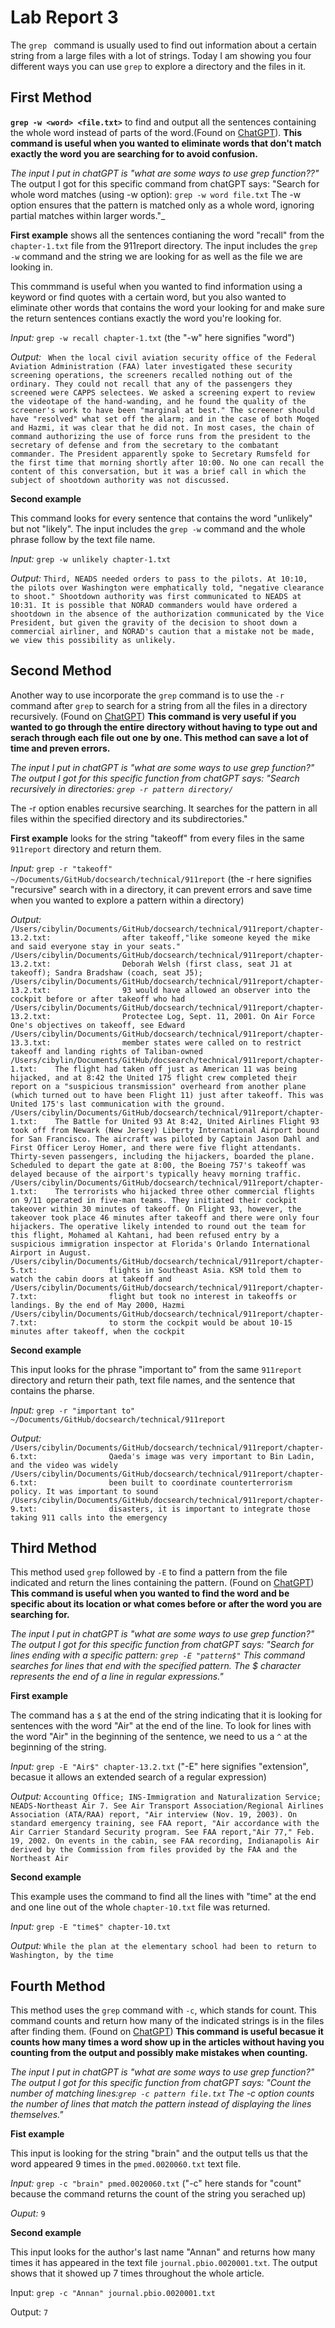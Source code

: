 # Lab Report 3

The `grep ` command is usually used to find out information about a certain string from a large files with a lot of strings. Today I am showing you four different ways you can use `grep` to explore a directory and the files in it. 

## First Method

**`grep -w <word> <file.txt>`** to find and output all the sentences containing the whole word instead of parts of the word.(Found on [ChatGPT](https://chat.openai.com/)). **This command is useful when you wanted to eliminate words that don't match exactly the word you are searching for to avoid confusion.**


_The input I put in chatGPT is "what are some ways to use grep function??"_
The output I got for this specific command from chatGPT says: "Search for whole word matches (using -w option):
`grep -w word file.txt`
The -w option ensures that the pattern is matched only as a whole word, ignoring partial matches within larger words."_

**First example** shows all the sentences contianing the word "recall" from the `chapter-1.txt` file from the 911report directory. The input includes the `grep -w` command and the string we are looking for as well as the file we are looking in.

This commmand is useful when you wanted to find information using a keyword or find quotes with a certain word, but you also wanted to eliminate other words that contains the word your looking for and make sure the return sentences contians exactly the word you're looking for.  

*Input:* `grep -w recall chapter-1.txt` (the "-w" here signifies "word")

*Output:*
` When the local civil aviation security office of the Federal Aviation Administration (FAA) later investigated these security screening operations, the screeners recalled nothing out of the ordinary. They could not recall that any of the passengers they screened were CAPPS selectees. We asked a screening expert to review the videotape of the hand-wanding, and he found the quality of the screener's work to have been "marginal at best." The screener should have "resolved" what set off the alarm; and in the case of both Moqed and Hazmi, it was clear that he did not.
    In most cases, the chain of command authorizing the use of force runs from the president to the secretary of defense and from the secretary to the combatant commander. The President apparently spoke to Secretary Rumsfeld for the first time that morning shortly after 10:00. No one can recall the content of this conversation, but it was a brief call in which the subject of shootdown authority was not discussed.`
        
**Second example**

This command looks for every sentence that contains the word "unlikely" but not "likely". The input includes the `grep -w` command and the whole phrase follow by the text file name. 

*Input:* `grep -w unlikely chapter-1.txt`

*Output:* `Third, NEADS needed orders to pass to the pilots. At 10:10, the pilots over Washington were emphatically told, "negative clearance to shoot." Shootdown authority was first communicated to NEADS at 10:31. It is possible that NORAD commanders would have ordered a shootdown in the absence of the authorization communicated by the Vice President, but given the gravity of the decision to shoot down a commercial airliner, and NORAD's caution that a mistake not be made, we view this possibility as unlikely.`
 
## Second Method

Another way to use incorporate the `grep` command is to use the `-r` command after `grep` to search for a string from all the files in a directory recursively. (Found on [ChatGPT](https://chat.openai.com/))  **This command is very useful if you wanted to go through the entire directory without having to type out and serach through each file out one by one. This method can save a lot of time and preven errors.**



_The input I put in chatGPT is "what are some ways to use grep function?"
The output I got for this specific function from chatGPT says: "Search recursively in directories: `grep -r pattern directory/`_

The -r option enables recursive searching. It searches for the pattern in all files within the specified directory and its subdirectories."


**First example** looks for the string "takeoff" from every files in the same `911report` directory and return them.
 
*Input:* `grep -r "takeoff" ~/Documents/GitHub/docsearch/technical/911report` (the -r here signifies "recursive" search with in a directory, it can prevent errors and save time when you wanted to explore a pattern within a directory)

*Output:* 
`/Users/cibylin/Documents/GitHub/docsearch/technical/911report/chapter-13.2.txt:                after takeoff,"like someone keyed the mike and said everyone stay in your seats."
/Users/cibylin/Documents/GitHub/docsearch/technical/911report/chapter-13.2.txt:                Deborah Welsh (first class, seat J1 at takeoff); Sandra Bradshaw (coach, seat J5);
/Users/cibylin/Documents/GitHub/docsearch/technical/911report/chapter-13.2.txt:                93 would have allowed an observer into the cockpit before or after takeoff who had
/Users/cibylin/Documents/GitHub/docsearch/technical/911report/chapter-13.2.txt:                Protectee Log, Sept. 11, 2001. On Air Force One's objectives on takeoff, see Edward
/Users/cibylin/Documents/GitHub/docsearch/technical/911report/chapter-13.3.txt:                member states were called on to restrict takeoff and landing rights of Taliban-owned
/Users/cibylin/Documents/GitHub/docsearch/technical/911report/chapter-1.txt:    The flight had taken off just as American 11 was being hijacked, and at 8:42 the United 175 flight crew completed their report on a "suspicious transmission" overheard from another plane (which turned out to have been Flight 11) just after takeoff. This was United 175's last communication with the ground.
/Users/cibylin/Documents/GitHub/docsearch/technical/911report/chapter-1.txt:    The Battle for United 93 At 8:42, United Airlines Flight 93 took off from Newark (New Jersey) Liberty International Airport bound for San Francisco. The aircraft was piloted by Captain Jason Dahl and First Officer Leroy Homer, and there were five flight attendants. Thirty-seven passengers, including the hijackers, boarded the plane. Scheduled to depart the gate at 8:00, the Boeing 757's takeoff was delayed because of the airport's typically heavy morning traffic.
/Users/cibylin/Documents/GitHub/docsearch/technical/911report/chapter-1.txt:    The terrorists who hijacked three other commercial flights on 9/11 operated in five-man teams. They initiated their cockpit takeover within 30 minutes of takeoff. On Flight 93, however, the takeover took place 46 minutes after takeoff and there were only four hijackers. The operative likely intended to round out the team for this flight, Mohamed al Kahtani, had been refused entry by a suspicious immigration inspector at Florida's Orlando International Airport in August.
/Users/cibylin/Documents/GitHub/docsearch/technical/911report/chapter-5.txt:                flights in Southeast Asia. KSM told them to watch the cabin doors at takeoff and
/Users/cibylin/Documents/GitHub/docsearch/technical/911report/chapter-7.txt:                flight but took no interest in takeoffs or landings. By the end of May 2000, Hazmi
/Users/cibylin/Documents/GitHub/docsearch/technical/911report/chapter-7.txt:                to storm the cockpit would be about 10-15 minutes after takeoff, when the cockpit`

**Second example**

This input looks for the phrase "important to" from the same `911report` directory and return their path, text file names, and the sentence that contains the pharse.

*Input:* `grep -r "important to" ~/Documents/GitHub/docsearch/technical/911report`

*Output:* 
`/Users/cibylin/Documents/GitHub/docsearch/technical/911report/chapter-6.txt:                Qaeda's image was very important to Bin Ladin, and the video was widely
/Users/cibylin/Documents/GitHub/docsearch/technical/911report/chapter-6.txt:                been built to coordinate counterterrorism policy. It was important to sound
/Users/cibylin/Documents/GitHub/docsearch/technical/911report/chapter-9.txt:                disasters, it is important to integrate those taking 911 calls into the emergency`

## Third Method

This method used `grep` followed by `-E` to find a pattern from the file indicated and return the lines containing the pattern. (Found on [ChatGPT](https://chat.openai.com/)) **This command is useful when you wanted to find the word and be specific about its location or what comes before or after the word you are searching for.**


_The input I put in chatGPT is "what are some ways to use grep function?"
The output I got for this specific function from chatGPT says: "Search for lines ending with a specific pattern: `grep -E "pattern$"` This command searches for lines that end with the specified pattern. The $ character represents the end of a line in regular expressions."_


**First example** 

The command has a `$` at the end of the string indicating that it is looking for sentences with the word "Air" at the end of the line. To look for lines with the word "Air" in the beginning of the sentence, we need to us a `^` at the beginning of the string. 


*Input:* `grep -E "Air$" chapter-13.2.txt` ("-E" here signifies "extension", becasue it allows an extended search of a regular expression)

*Output:* `Accounting Office; INS-Immigration and Naturalization Service; NEADS-Northeast Air
            7. See Air Transport Association/Regional Airlines Association (ATA/RAA) report, "Air
                interview (Nov. 19, 2003). On standard emergency training, see FAA report, "Air
                accordance with the Air Carrier Standard Security program. See FAA report,"Air
                77," Feb. 19, 2002. On events in the cabin, see FAA recording, Indianapolis Air
                derived by the Commission from files provided by the FAA and the Northeast Air`
    
**Second example**

This example uses the command to find all the lines with "time" at the end and one line out of the whole `chapter-10.txt` file was returned. 

*Input:* `grep -E "time$" chapter-10.txt`

*Output:* `While the plan at the elementary school had been to return to Washington, by the time`

## Fourth Method

This method uses the `grep` command with `-c`, which stands for count. This command counts and return how many of the indicated strings is in the files after finding them. (Found on [ChatGPT](https://chat.openai.com/)) **This command is useful becasue it counts how many times a word show up in the articles without having you counting from the output and possibly make mistakes when counting.**

_The input I put in chatGPT is "what are some ways to use grep function?"
The output I got for this specific function from chatGPT says: "Count the number of matching lines:`grep -c pattern file.txt` The -c option counts the number of lines that match the pattern instead of displaying the lines themselves."_



**Fist example**

This input is looking for the string "brain" and the output tells us that the word appeared 9 times in the `pmed.0020060.txt` text file.

*Input:* `grep -c "brain" pmed.0020060.txt` ("-c" here stands for "count" because the command returns the count of the string you serached up)

*Ouput:* `9`

**Second example**

This input looks for the author's last name "Annan" and returns how many times it has appeared in the text file `journal.pbio.0020001.txt`. The output shows that it showed up 7 times throughout the whole article.

Input: `grep -c "Annan" journal.pbio.0020001.txt`

Output: `7`



